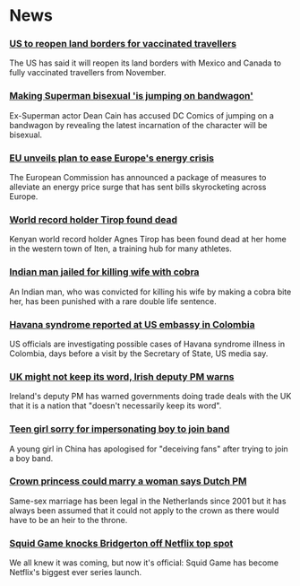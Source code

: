# News
### [US to reopen land borders for vaccinated travellers](https://www.bbc.com/news/world-us-canada-58893052)
The US has said it will reopen its land borders with Mexico and Canada to fully vaccinated travellers from November. 
### [Making Superman bisexual 'is jumping on bandwagon'](https://www.bbc.com/news/entertainment-arts-58895126)
Ex-Superman actor Dean Cain has accused DC Comics of jumping on a bandwagon by revealing the latest incarnation of the character will be bisexual.
### [EU unveils plan to ease Europe's energy crisis](https://www.bbc.com/news/world-europe-58896847)
The European Commission has announced a package of measures to alleviate an energy price surge that has sent bills skyrocketing across Europe.
### [World record holder Tirop found dead](https://www.bbc.com/sport/africa/58896494)
Kenyan world record holder Agnes Tirop has been found dead at her home in the western town of Iten, a training hub for many athletes. 
### [Indian man jailed for killing wife with cobra](https://www.bbc.com/news/world-asia-india-58839298)
An Indian man, who was convicted for killing his wife by making a cobra bite her, has been punished with a rare double life sentence. 
### [Havana syndrome reported at US embassy in Colombia](https://www.bbc.com/news/world-us-canada-58893344)
US officials are investigating possible cases of Havana syndrome illness in Colombia, days before a visit by the Secretary of State, US media say.
### [UK might not keep its word, Irish deputy PM warns](https://www.bbc.com/news/uk-politics-58898117)
Ireland's deputy PM has warned governments doing trade deals with the UK that it is a nation that "doesn't necessarily keep its word".
### [Teen girl sorry for impersonating boy to join band](https://www.bbc.com/news/world-asia-china-58893932)
A young girl in China has apologised for "deceiving fans" after trying to join a boy band.
### [Crown princess could marry a woman says Dutch PM](https://www.bbc.com/news/world-europe-58886581)
Same-sex marriage has been legal in the Netherlands since 2001 but it has always been assumed that it could not apply to the crown as there would have to be an heir to the throne.
### [Squid Game knocks Bridgerton off Netflix top spot](https://www.bbc.com/news/newsbeat-58895032)
We all knew it was coming, but now it's official: Squid Game has become Netflix's biggest ever series launch.
